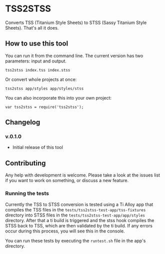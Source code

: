 # TSS2STSS

Converts TSS (Titanium Style Sheets) to STSS (Sassy Titanium Style Sheets). That's all it does.

## How to use this tool
You can run it from the command line. The current version has two parameters: input and output.

```
tss2stss index.tss index.stss
```

Or convert whole projects at once:
```
tss2stss app/styles app/styles/stss
```

You can also incorporate this into your own project:
```
var tss2stss = require('tss2stss');
```

## Changelog

### v.0.1.0
* Initial release of this tool

## Contributing
Any help with development is welcome. Please take a look at the issues list if you want to work on something, or discuss
a new feature.

### Running the tests
Currently the TSS to STSS conversion is tested using a Ti Alloy app that compiles the TSS files in the
`tests/tss2stss-test-app/tss-fixtures` directory into STSS files in the `tests/tss2stss-test-app/app/styles` directory.
After that a ti build is triggered and the stss hook compiles the STSS back to TSS, which are then validated by the
ti build. If any errors occur during this process, you will see this in the console.

You can run these tests by executing the `runtest.sh` file in the app's directory.
